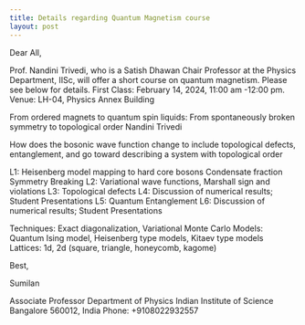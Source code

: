 ```yaml
---
title: Details regarding Quantum Magnetism course
layout: post
---
```


<!--more-->

Dear All,
 
  Prof. Nandini Trivedi, who is a Satish Dhawan Chair Professor at the Physics Department, IISc, will offer a short course on quantum magnetism. Please see below for details.
First Class: February 14, 2024, 11:00 am -12:00 pm.
Venue: LH-04, Physics Annex Building
 
From ordered magnets to quantum spin liquids: From spontaneously broken symmetry to topological order
Nandini Trivedi
 
How does the bosonic wave function change to include topological defects, entanglement, and go toward describing a system with topological order
 
 
L1: Heisenberg model mapping to hard core bosons
            Condensate fraction
            Symmetry Breaking
L2: Variational wave functions, Marshall sign and violations
L3: Topological defects
L4: Discussion of numerical results; Student Presentations
L5: Quantum Entanglement
L6: Discussion of numerical results; Student Presentations
 
Techniques: Exact diagonalization, Variational Monte Carlo
Models: Quantum Ising model, Heisenberg type models, Kitaev type models
Lattices: 1d, 2d (square, triangle, honeycomb, kagome)
 
Best,
 
Sumilan
 
Associate Professor
Department of Physics
Indian Institute of Science
Bangalore 560012, India
Phone: +9108022932557